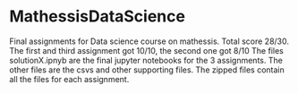 # MathessisDataScience
Final assignments for Data science course on mathessis. Total score 28/30. The first and third assignment got 10/10, the second one got 8/10
The files solutionX.ipnyb are the final jupyter notebooks for the 3 assignments. The other files are the csvs and other supporting files. The zipped files contain all the files for each assignment.
